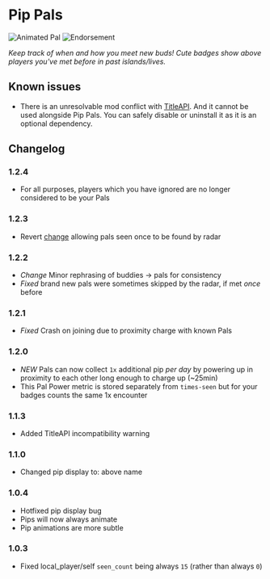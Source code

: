 # Pip Pals

![Animated Pal](https://i.imgur.com/2GzpE1W.gif)
![Endorsement](https://i.imgur.com/tBYFSla.png)

_Keep track of when and how you meet new buds! Cute badges show above players you've met before in past islands/lives._

## Known issues
- There is an unresolvable mod conflict with [TitleAPI](https://thunderstore.io/c/webfishing/p/LoafWF/TitleAPI/). 
And it cannot be used alongside Pip Pals. You can safely disable or uninstall it as it is an optional dependency.


## Changelog

### 1.2.4
- For all purposes, players which you have ignored are no longer considered to be your Pals

### 1.2.3
- Revert [change](#122) allowing pals seen once to be found by radar

### 1.2.2
- *Change* Minor rephrasing of buddies -> pals for consistency
- *Fixed* brand new pals were sometimes skipped by the radar, if met _once_ before

### 1.2.1
- *Fixed* Crash on joining due to proximity charge with known Pals

### 1.2.0
- *NEW* Pals can now collect `1x` additional pip _per day_ by powering up in proximity to each other long enough to charge up (~25min)
- This Pal Power metric is stored separately from `times-seen` but for your badges counts the same 1x encounter 

### 1.1.3
- Added TitleAPI incompatibility warning

### 1.1.0
- Changed pip display to: above name

### 1.0.4
- Hotfixed pip display bug
- Pips will now always animate
- Pip animations are more subtle

### 1.0.3
- Fixed local_player/self `seen_count` being always `15` (rather than always `0`)